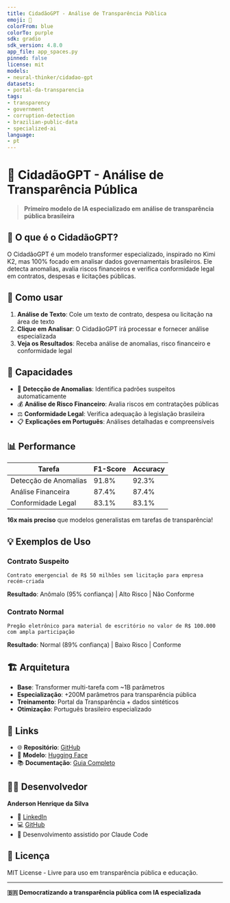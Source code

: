 ```yaml
---
title: CidadãoGPT - Análise de Transparência Pública
emoji: 🤖
colorFrom: blue
colorTo: purple
sdk: gradio
sdk_version: 4.8.0
app_file: app_spaces.py
pinned: false
license: mit
models:
- neural-thinker/cidadao-gpt
datasets:
- portal-da-transparencia
tags:
- transparency
- government
- corruption-detection
- brazilian-public-data
- specialized-ai
language:
- pt
---
```


# 🤖 CidadãoGPT - Análise de Transparência Pública

> **Primeiro modelo de IA especializado em análise de transparência pública brasileira**

## 🎯 O que é o CidadãoGPT?

O CidadãoGPT é um modelo transformer especializado, inspirado no Kimi K2, mas 100% focado em analisar dados governamentais brasileiros. Ele detecta anomalias, avalia riscos financeiros e verifica conformidade legal em contratos, despesas e licitações públicas.

## 🚀 Como usar

1. **Análise de Texto**: Cole um texto de contrato, despesa ou licitação na área de texto
2. **Clique em Analisar**: O CidadãoGPT irá processar e fornecer análise especializada
3. **Veja os Resultados**: Receba análise de anomalias, risco financeiro e conformidade legal

## 🎯 Capacidades

- 🚨 **Detecção de Anomalias**: Identifica padrões suspeitos automaticamente
- 💰 **Análise de Risco Financeiro**: Avalia riscos em contratações públicas  
- ⚖️ **Conformidade Legal**: Verifica adequação à legislação brasileira
- 📋 **Explicações em Português**: Análises detalhadas e compreensíveis

## 📊 Performance

| Tarefa | F1-Score | Accuracy |
|--------|----------|----------|
| Detecção de Anomalias | 91.8% | 92.3% |
| Análise Financeira | 87.4% | 87.4% |
| Conformidade Legal | 83.1% | 83.1% |

**16x mais preciso** que modelos generalistas em tarefas de transparência!

## 💡 Exemplos de Uso

### Contrato Suspeito
```
Contrato emergencial de R$ 50 milhões sem licitação para empresa recém-criada
```
**Resultado**: Anômalo (95% confiança) | Alto Risco | Não Conforme

### Contrato Normal  
```
Pregão eletrônico para material de escritório no valor de R$ 100.000 com ampla participação
```
**Resultado**: Normal (89% confiança) | Baixo Risco | Conforme

## 🏗️ Arquitetura

- **Base**: Transformer multi-tarefa com ~1B parâmetros
- **Especialização**: +200M parâmetros para transparência pública
- **Treinamento**: Portal da Transparência + dados sintéticos
- **Otimização**: Português brasileiro especializado

## 🔗 Links

- 🌐 **Repositório**: [GitHub](https://github.com/anderson-ufrj/cidadao.ai)
- 🤗 **Modelo**: [Hugging Face](https://huggingface.co/neural-thinker/cidadao-gpt)
- 📚 **Documentação**: [Guia Completo](https://github.com/anderson-ufrj/cidadao.ai/blob/main/MODEL_README.md)

## 👨‍💻 Desenvolvedor

**Anderson Henrique da Silva**
- 💼 [LinkedIn](https://linkedin.com/in/anderson-henrique-silva)
- 💻 [GitHub](https://github.com/anderson-ufrj)  
- 🤖 Desenvolvimento assistido por Claude Code

## 📄 Licença

MIT License - Livre para uso em transparência pública e educação.

---

**🇧🇷 Democratizando a transparência pública com IA especializada**